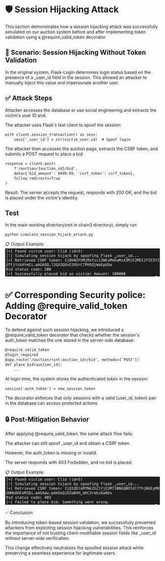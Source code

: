 # 🛡️ Session Hijacking Attack

This section demonstrates how a session hijacking attack was successfully simulated on our auction system before and after implementing token validation using a @require_valid_token decorator.

## 🚨 Scenario: Session Hijacking Without Token Validation

In the original system, Flask-Login determines login status based on the presence of a _user_id field in the session. This allowed an attacker to manually inject this value and impersonate another user.

## ✅ Attack Steps

Attacker accesses the database or use social engineering and extracts the victim's user ID and.

The attacker uses Flask's test client to spoof the session:
```
with client.session_transaction() as sess:
    sess['_user_id'] = str(victim_user.id)  # Spoof login
```
The attacker then accesses the auction page, extracts the CSRF token, and submits a POST request to place a bid:
```
response = client.post(
    f'/auction/{auction_id}/bid',
    data={'bid_amount': 9999.99, 'csrf_token': csrf_token},
    follow_redirects=True
)
```
Result: The server accepts the request, responds with 200 OK, and the bid is placed under the victim's identity.

## Test
In the main working directory(not in chain3 directory), simply run
```
python simulate_session_hijack_attack.py
```
📋 Output Example:
![alt text](image.png)

# ✅ Corresponding Security police: Adding @require_valid_token Decorator

To defend against such session hijacking, we introduced a @require_valid_token decorator that checks whether the session's auth_token matches the one stored in the server-side database:
```
@require_valid_token
@login_required
@app.route('/auction/<int:auction_id>/bid', methods=['POST'])
def place_bid(auction_id):
    ...
```
At login time, the system stores the authenticated token in the session:

`session['auth_token'] = new_session.token`

The decorator enforces that only sessions with a valid (user_id, token) pair in the database can access protected actions.

## 🔒 Post-Mitigation Behavior

After applying @require_valid_token, the same attack flow fails:

The attacker can still spoof _user_id and obtain a CSRF token.

However, the auth_token is missing or invalid.

The server responds with 403 Forbidden, and no bid is placed.

📋 Output Example:
![alt text](image-1.png)

✅ Conclusion

By introducing token-based session validation, we successfully prevented attackers from exploiting session hijacking vulnerabilities. This reinforces the importance of not trusting client-modifiable session fields like _user_id without server-side verification.

This change effectively neutralizes the spoofed session attack while preserving a seamless experience for legitimate users.

